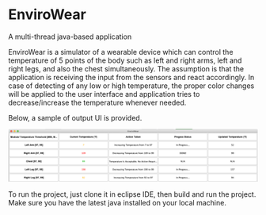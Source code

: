 # EnviroWear
A multi-thread java-based application


EnviroWear is a simulator of a wearable device which can control the temperature of 5 points of the body such as left and right arms, left and right legs, and also the chest simultaneously. The assumption is that the application is receiving the input from the sensors and react accordingly. In case of detecting of any low or high temperature, the proper color changes will be applied to the user interface and application tries to decrease/increase the temperature whenever needed.

Below, a sample of output UI is provided.

![alt text](https://raw.githubusercontent.com/hmishaeil/EnviroWear/test/EnviroWearOutput.png)

To run the project, just clone it in eclipse IDE, then build and run the project.
Make sure you have the latest java installed on your local machine.